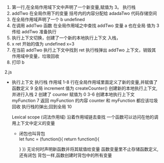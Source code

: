 1.  第一行,在全局作用域下文中声明了一个新变量,赋值为 3。
    执行栈
2.  addTwo 在全局作用下的变量
    括号内的内容分配给 adadaTwo
    代码存储空间
3.  在全局作用域声明了一个 b undefined
4.  在调用 addTwo 函数 在全局作用域之中查找 addTwo 变量
    a 也在全局 值为 3 传给 addTwo 准备执行
5.  执行上下文切换，创建了一个新的本地执行上下文
    入栈，
6.  x ret 开始的值为 undefined
    x=3
7.  在当前 addTwo 执行上下文中找到 ret
    执行栈弹出 addTwo 上下文，销毁其作用域中变量，垃圾回收
8.  打印 b

2.js

- 执行上下文 执行栈 作用域
  1-8 行在全局作用域里面定义了新的变量,并赋值了函数定义
  9 全局 increment 值为 createCounter()
  创建新的本地执行上下文,并进行入栈
  2 创建了 counter 赋值为 0
  3-6 创建本地执行上下文 myFunction
  7 返回 myFunction 的内容
  counter 和 myFunction 都应该垃圾回收
  执行栈的弹出;回到全局
  10

  Lexical scope (词法作用域) 沿着作用域链去查找
  一个函数可以访问在他的调用上下文中定义的变量

  - 闭包也叫背包  
  let func = (function(){
      return function(){

      }
  })
  无论何时声明新函数并将其赋值给变量
  函数变量里不止存储函数定义,还有闭包
  背包一样,函数创建时背包中的所有变量
